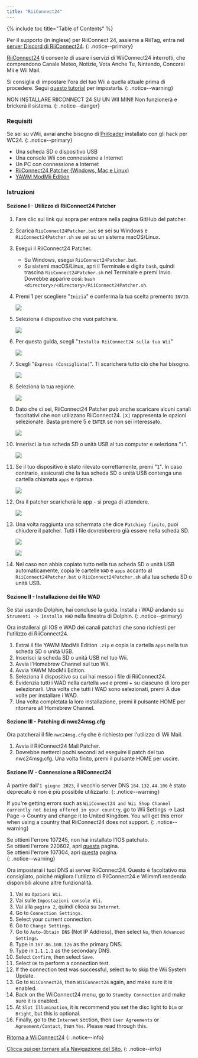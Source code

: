 ```yaml
---
title: "RiiConnect24"
---
```


{% include toc title="Table of Contents" %}

Per il supporto (in inglese) per RiiConnect 24, assieme a RiiTag, entra nel [server Discord di RiiConnect24](https://discord.gg/rc24).
{: .notice--primary}

[RiiConnect24](https://rc24.xyz/) ti consente di usare i servizi di WiiConnect24 interrotti, che comprendono Canale Meteo, Notizie, Vota Anche Tu, Nintendo, Concorsi Mii e Wii Mail.

Si consiglia di impostare l'ora del tuo Wii a quella attuale prima di procedere. Segui [questo tutorial](rtc) per impostarla.
{: .notice--warning}

NON INSTALLARE RIICONNECT 24 SU UN WII MINI! Non funzionerà e brickerà il sistema.
{: .notice--danger}

### Requisiti

Se sei su vWii, avrai anche bisogno di [Priiloader](priiloader) installato con gli hack per WC24.
{: .notice--primary}

+ Una scheda SD o dispositivo USB
+ Una console Wii con connessione a Internet
+ Un PC con connessione a Internet
+ [RiiConnect24 Patcher (Windows, Mac e Linux)](https://github.com/riiconnect24/RiiConnect24-Patcher/releases)
+ [YAWM ModMii Edition](https://oscwii.org/library/app/yawmme)

### Istruzioni

#### Sezione I - Utilizzo di RiiConnect24 Patcher

1. Fare clic sul link qui sopra per entrare nella pagina GitHub del patcher.
1. Scarica `RiiConnect24Patcher.bat` se sei su Windows e `RiiConnect24Patcher.sh` se sei su un sistema macOS/Linux.
1. Esegui il RiiConnect24 Patcher.
    + Su Windows, esegui `RiiConnect24Patcher.bat`.
    + Su sistemi macOS/Linux, apri il Terminale e digita `bash`, quindi trascina `RiiConnect24Patcher.sh` nel Terminale e premi Invio. Dovrebbe apparire così: `bash <directory>/<directory>/RiiConnect24Patcher.sh`.
1. Premi 1 per scegliere "`Inizia`" e conferma la tua scelta premento `INVIO`.

    ![](/images/riiconnect24/patcher/1.JPG)

1. Seleziona il dispositivo che vuoi patchare.

    ![](/images/riiconnect24/patcher/2.JPG)

1. Per questa guida, scegli "`Installa RiiConnect24 sulla tua Wii`"

    ![](/images/riiconnect24/patcher/3.JPG)

1. Scegli "`Express (Consigliato)`". Ti scaricherà tutto ciò che hai bisogno.

    ![](/images/riiconnect24/patcher/4.JPG)

1. Seleziona la tua regione.

    ![](/images/riiconnect24/patcher/5.JPG)

1. Dato che ci sei, RiiConnect24 Patcher può anche scaricare alcuni canali facoltativi che non utilizzano RiiConnect24. `[X]` rappresenta le opzioni selezionate. Basta premere 5 e `ENTER` se non sei interessato.

    ![](/images/riiconnect24/patcher/6.JPG)

1. Inserisci la tua scheda SD o unità USB al tuo computer e seleziona "`1`".

    ![](/images/riiconnect24/patcher/7.JPG)

1. Se il tuo dispositivo è stato rilevato correttamente, premi "`1`". In caso contrario, assicurati che la tua scheda SD o unità USB contenga una cartella chiamata `apps` e riprova.

    ![](/images/riiconnect24/patcher/8.JPG)

1. Ora il patcher scaricherà le app - si prega di attendere.

    ![](/images/riiconnect24/patcher/9.JPG)

1. Una volta raggiunta una schermata che dice `Patching finito`, puoi chiudere il patcher. Tutti i file dovrebberero già essere nella scheda SD.

    ![](/images/riiconnect24/patcher/10.JPG)

    ![](/images/riiconnect24/patcher/11.PNG)

1. Nel caso non abbia copiato tutto nella tua scheda SD o unità USB automaticamente, copia le cartelle `WAD` e `apps` accanto al `RiiConnect24Patcher.bat` o `RiiConnect24Patcher.sh` alla tua scheda SD o unità USB.

#### Sezione II - Installazione dei file WAD

Se stai usando Dolphin, hai concluso la guida. Installa i WAD andando su `Strumenti -> Installa WAD` nella finestra di Dolphin.
{: .notice--primary}

Ora installerai gli IOS e WAD dei canali patchati che sono richiesti per l'utilizzo di RiiConnect24.

1. Estrai il file YAWM ModMii Edition `.zip` e copia la cartella `apps` nella tua scheda SD o unità USB.
1. Inserisci la scheda SD o unità USB nel tuo Wii.
1. Avvia l'Homebrew Channel sul tuo Wii.
1. Avvia YAWM ModMii Edition.
1. Seleziona il dispositivo su cui hai messo i file di RiiConnect24.
1. Evidenzia tutti i WAD nella cartella `wad` e premi + su ciascuno di loro per selezionarli. Una volta che tutti i WAD sono selezionati, premi A due volte per installare i WAD.
1. Una volta completata la loro installazione, premi il pulsante HOME per ritornare all'Homebrew Channel.

#### Sezione III - Patching di nwc24msg.cfg

Ora patcherai il file `nwc24msg.cfg` che è richiesto per l'utilizzo di Wii Mail.

1. Avvia il RiiConnect24 Mail Patcher.
1. Dovrebbe metterci pochi secondi ad eseguire il patch del tuo nwc24msg.cfg. Una volta finito, premi il pulsante HOME per uscire.

#### Sezione IV - Connessione a RiiConnect24

A partire dall'`1 giugno 2023`, il vecchio server DNS `164.132.44.106` è stato deprecato è non è più possibile utilizzarlo.
{: .notice--warning}

If you're getting errors such as `WiiConnect24 and Wii Shop Channel currently not being offered in your country`, go to Wii Settings -> Last Page -> Country and change it to United Kingdom. You will get this error when using a country that RiiConnect24 does not support.
{: .notice--warning}

Se ottieni l'errore 107245, non hai installato l'IOS patchato.<br> Se ottieni l'errore 220602, apri [questa](faq#for-riiconnect24-users) pagina.<br> Se ottieni l'errore 107304, apri [questa](faq#for-riiconnect24-users-1) pagina.<br>
{: .notice--warning}

Ora imposterai i tuoi DNS ai server RiiConnect24. Questo è facoltativo ma consigliato, poiché migliora l'utilizzo di RiiConnect24 e Wiimmfi rendendo disponibili alcune altre funzionalità.

1. Vai su `Opzioni Wii`.
1. Vai sulle `Impostazioni console Wii`.
1. Vai alla `pagina 2`, quindi clicca su `Internet`.
1. Go to `Connection Settings`.
1. Select your current connection.
1. Go to `Change Settings`.
1. Go to `Auto-Obtain DNS` (Not IP Address), then select `No`, then `Advanced Settings`.
1. Type in `167.86.108.126` as the primary DNS.
1. Type in `1.1.1.1` as the secondary DNS.
1. Select `Confirm`, then select `Save`.
1. Select `OK` to perform a connection test.
1. If the connection test was successful, select `No` to skip the Wii System Update.
1. Go to `WiiConnect24`, then `WiiConnect24` again, and make sure it is enabled.
1. Back on the WiiConnect24 menu, go to `Standby Connection` and make sure it is enabled.
1. At `Slot Illumination`, it is recommend you set the disc light to `Dim` or `Bright`, but this is optional.
1. Finally, go to the `Internet` section, then `User Agreements` or `Agreement/Contact`, then `Yes`. Please read through this.

[Ritorna a WiiConnect24](wiiconnect24)
{: .notice--info}

[Clicca qui per tornare alla Navigazione del Sito.](navigazione-sito)
{: .notice--info}
